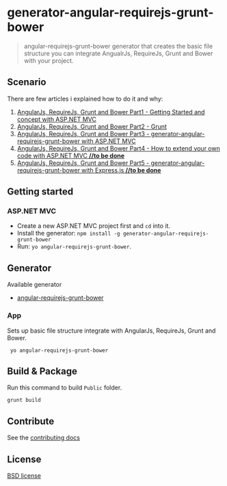 generator-angular-requirejs-grunt-bower
==============================

> angular-requirejs-grunt-bower generator that creates the basic file structure you can integrate AngualrJs, RequireJs, Grunt and Bower with your project.

## Scenario

There are few articles i explained how to do it and why:

1.  [AngularJs, RequireJs, Grunt and Bower Part1 - Getting Started and concept with ASP.NET MVC](http://bamboobig.blogspot.tw/2014/06/angularjs-requirejs-grunt-and-bower.html)
2.  [AngularJs, RequireJs, Grunt and Bower Part2 - Grunt](http://bamboobig.blogspot.tw/2014/07/angularjs-requirejs-grunt-and-bower.html)
3.  [AngularJs, RequireJs, Grunt and Bower Part3 - generator-angular-requirejs-grunt-bower with ASP.NET MVC](http://bamboobig.blogspot.tw/2014/07/angularjs-requirejs-grunt-and-bower_14.html)
4.  [AngularJs, RequireJs, Grunt and Bower Part4 - How to extend your own code with ASP.NET MVC **//to be done**]()
5.  [AngularJs, RequireJs, Grunt and Bower Part5 - generator-angular-requirejs-grunt-bower with Express.js **//to be done**]()

## Getting started

### ASP.NET MVC

- Create a new ASP.NET MVC project first and `cd` into it.
- Install the generator: `npm install -g generator-angular-requirejs-grunt-bower`
- Run: `yo angular-requirejs-grunt-bower`.

## Generator

Available generator

- [angular-requirejs-grunt-bower](https://github.com/cage1016/generator-angular-requirejs-grunt-bower/tree/master/app)

### App

Sets up basic file structure integrate with AngularJs, RequireJs, Grunt and Bower.

```
 yo angular-requirejs-grunt-bower
```

## Build & Package

Run this command to build `Public` folder.

```
grunt build
```

## Contribute

See the [contributing docs](https://github.com/yeoman/yeoman/blob/master/contributing.md)

## License

[BSD license](http://opensource.org/licenses/bsd-license.php)
